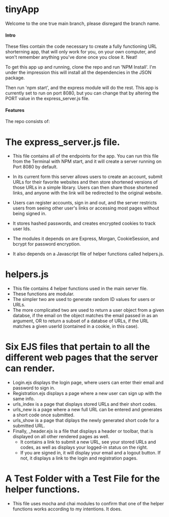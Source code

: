 # tinyApp

Welcome to the one true main branch, please disregard the branch name. 

#### Intro

These files contain the code necessary to create a fully functioning URL shorterning app, that will only work for you, on your own computer, and won't remember anything you've done once you close it. Neat! 

To get this app up and running, clone the repo and run 'NPM Install'. I'm under the impression this will install all the dependencies in the JSON package. 

Then run 'npm start', and the express module will do the rest. This app is currently set to run on port 8080, but you can change that by altering the PORT value in the express_server.js file. 

#### Features

The repo consists of:

# The express_server.js file.
- This file contains all of the endpoints for the app. You can run this file from the Terminal with NPM start, and it will create a server running on Port 8080 by default. 

- In its current form this server allows users to create an account, submit URLs for their favorite websites and then store shortened versions of those URLs in a simple library. Users can then share those shortened links, and anyone with the link will be redirected to the original website. 
- Users can register accounts, sign in and out, and the server restricts users from seeing other user's links or accessing most pages without being signed in. 
- It stores hashed passwords, and creates encrypted cookies to track user Ids. 

- The modules it depends on are Express, Morgan, CookieSession, and bcrypt for password encryption. 
- It also depends on a Javascript file of helper functions called helpers.js. 

# helpers.js
- This file contains 4 helper functions used in the main server file. 
- These functions are modular.  
- The simpler two are used to generate random ID values for users or URLs. 
- The more complicated two are used to return a user object from a given databse, if the email on the object matches the email passed in as an argument, OR to return a subset of a databse of URLs, if the URL matches a given userId (contained in a cookie, in this case).

# Six EJS files that pertain to all the different web pages that the server can render. 
- Login.ejs displays the login page, where users can enter their email and password to sign in. 
- Registration.ejs displays a page where a new user can sign up with the same info. 
- urls_index is a page that displays stored URLs and their short codes. 
- urls_new is a page where a new full URL can be entered and generates a short code once submitted. 
- urls_show is a page that diplays the newly generated short code for a submitted URL. 
- Finally, _header.ejs is a file that displays a header or toolbar, that is displayed on all other rendered pages as well.
  - It contains a link to submit a new URL, see your stored URLs and codes, as well as displays your logged-in status on the right. 
  - If you are signed in, it will display your email and a logout button. If not, it displays a link to the login and registration pages. 
  
# A Test Folder with a Test File for the helper functions. 
- This file uses mocha and chai modules to confirm that one of the helper functions works according to my intentions. It does. 

